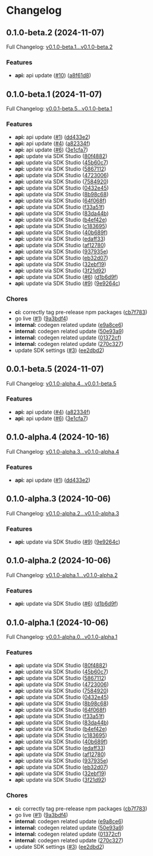 # Changelog

## 0.1.0-beta.2 (2024-11-07)

Full Changelog: [v0.1.0-beta.1...v0.1.0-beta.2](https://github.com/steel-dev/steel-node/compare/v0.1.0-beta.1...v0.1.0-beta.2)

### Features

* **api:** api update ([#10](https://github.com/steel-dev/steel-node/issues/10)) ([a8f61d8](https://github.com/steel-dev/steel-node/commit/a8f61d8c5f2e40a4b600293ea78f55425caf7b8a))

## 0.1.0-beta.1 (2024-11-07)

Full Changelog: [v0.0.1-beta.5...v0.1.0-beta.1](https://github.com/steel-dev/steel-node/compare/v0.0.1-beta.5...v0.1.0-beta.1)

### Features

* **api:** api update ([#1](https://github.com/steel-dev/steel-node/issues/1)) ([dd433e2](https://github.com/steel-dev/steel-node/commit/dd433e231b0669ef1d0ed49957e6ffbdf84b00f6))
* **api:** api update ([#4](https://github.com/steel-dev/steel-node/issues/4)) ([a82334f](https://github.com/steel-dev/steel-node/commit/a82334f88f984267c13703634dc7b36f97cee644))
* **api:** api update ([#6](https://github.com/steel-dev/steel-node/issues/6)) ([3e1cfa7](https://github.com/steel-dev/steel-node/commit/3e1cfa77356fd773581a2d351168c0333d4ffec3))
* **api:** update via SDK Studio ([80f4882](https://github.com/steel-dev/steel-node/commit/80f48824b42966e5dddadc3df4095a875ef1aaf1))
* **api:** update via SDK Studio ([45b60c7](https://github.com/steel-dev/steel-node/commit/45b60c74e2bb2b779e0dbe5f46faf0ac46d8ac90))
* **api:** update via SDK Studio ([5867112](https://github.com/steel-dev/steel-node/commit/58671122a4c7ceeccf4f9e8d534bd4bb93505c22))
* **api:** update via SDK Studio ([4723006](https://github.com/steel-dev/steel-node/commit/4723006f9355c6ea679fba3ba564b14831d9fdf9))
* **api:** update via SDK Studio ([7584920](https://github.com/steel-dev/steel-node/commit/75849201505cbd3c8b6553f93be76217ee5bef4d))
* **api:** update via SDK Studio ([0432e45](https://github.com/steel-dev/steel-node/commit/0432e45bb3c7ff5ed2128801bbeeda36473eb4aa))
* **api:** update via SDK Studio ([8b98c68](https://github.com/steel-dev/steel-node/commit/8b98c688983606cc8a0e292360cb8f39f81a1cb2))
* **api:** update via SDK Studio ([64f068f](https://github.com/steel-dev/steel-node/commit/64f068f4e0b33acb1709403959cdb90d548de1e0))
* **api:** update via SDK Studio ([f33a51f](https://github.com/steel-dev/steel-node/commit/f33a51f0487dd0d61307df0f24ecbb9cfa2a8a3d))
* **api:** update via SDK Studio ([83da44b](https://github.com/steel-dev/steel-node/commit/83da44b5903eb86a593777d1b730e435ce84a2e9))
* **api:** update via SDK Studio ([b4ef42e](https://github.com/steel-dev/steel-node/commit/b4ef42e16d58c4919cb822b2533994822524ab4f))
* **api:** update via SDK Studio ([c183695](https://github.com/steel-dev/steel-node/commit/c1836956da71fee736e1c9194eb7ec224ebb0a0a))
* **api:** update via SDK Studio ([40b689f](https://github.com/steel-dev/steel-node/commit/40b689f8fedadd431f21aee36e9b734c2f675e79))
* **api:** update via SDK Studio ([edaff33](https://github.com/steel-dev/steel-node/commit/edaff33166f854f41f8c39e266c9ebb6ec2f3392))
* **api:** update via SDK Studio ([af12780](https://github.com/steel-dev/steel-node/commit/af1278098cb710fccfc0a4a3f8ac0af45e36a78e))
* **api:** update via SDK Studio ([937935e](https://github.com/steel-dev/steel-node/commit/937935eed67ff0a6371c61ac0030861b0237715a))
* **api:** update via SDK Studio ([eb32d07](https://github.com/steel-dev/steel-node/commit/eb32d07d08fd60ceb604d871fe19f037916803b8))
* **api:** update via SDK Studio ([32ebf19](https://github.com/steel-dev/steel-node/commit/32ebf196f24675024634522c327ca977220bdf66))
* **api:** update via SDK Studio ([3f21d92](https://github.com/steel-dev/steel-node/commit/3f21d9231b997d6455a4ed00601b2a73ebba9f8e))
* **api:** update via SDK Studio ([#6](https://github.com/steel-dev/steel-node/issues/6)) ([d1b6d9f](https://github.com/steel-dev/steel-node/commit/d1b6d9fe3cafadee5f2f356e9eecfa70318f5e48))
* **api:** update via SDK Studio ([#9](https://github.com/steel-dev/steel-node/issues/9)) ([9e9264c](https://github.com/steel-dev/steel-node/commit/9e9264c79a473e2c2e24f82fc86762b24ad6cae9))


### Chores

* **ci:** correctly tag pre-release npm packages ([cb7f783](https://github.com/steel-dev/steel-node/commit/cb7f78340bb838555ded1627a45170315bcba0a8))
* go live ([#1](https://github.com/steel-dev/steel-node/issues/1)) ([9a3bdf4](https://github.com/steel-dev/steel-node/commit/9a3bdf403e99ed1c5b9674801c9f7818392d9948))
* **internal:** codegen related update ([e9a8ce6](https://github.com/steel-dev/steel-node/commit/e9a8ce6f8fb22d15d96300f1fa720ed02ee5a690))
* **internal:** codegen related update ([50e93a9](https://github.com/steel-dev/steel-node/commit/50e93a919d9546de99c9ec3588437b0b3c6555c0))
* **internal:** codegen related update ([01372cf](https://github.com/steel-dev/steel-node/commit/01372cf11ef2a8c09b358115fcdc5d0493add73d))
* **internal:** codegen related update ([270c327](https://github.com/steel-dev/steel-node/commit/270c3273a1296f21504f56ca002dd230dcd377e8))
* update SDK settings ([#3](https://github.com/steel-dev/steel-node/issues/3)) ([ee2dbd2](https://github.com/steel-dev/steel-node/commit/ee2dbd25b862359974e30ba48c68fde223149cc7))

## 0.0.1-beta.5 (2024-11-07)

Full Changelog: [v0.1.0-alpha.4...v0.0.1-beta.5](https://github.com/steel-dev/steel-node/compare/v0.1.0-alpha.4...v0.0.1-beta.5)

### Features

* **api:** api update ([#4](https://github.com/steel-dev/steel-node/issues/4)) ([a82334f](https://github.com/steel-dev/steel-node/commit/a82334f88f984267c13703634dc7b36f97cee644))
* **api:** api update ([#6](https://github.com/steel-dev/steel-node/issues/6)) ([3e1cfa7](https://github.com/steel-dev/steel-node/commit/3e1cfa77356fd773581a2d351168c0333d4ffec3))

## 0.1.0-alpha.4 (2024-10-16)

Full Changelog: [v0.1.0-alpha.3...v0.1.0-alpha.4](https://github.com/steel-dev/steel-node/compare/v0.1.0-alpha.3...v0.1.0-alpha.4)

### Features

* **api:** api update ([#1](https://github.com/steel-dev/steel-node/issues/1)) ([dd433e2](https://github.com/steel-dev/steel-node/commit/dd433e231b0669ef1d0ed49957e6ffbdf84b00f6))

## 0.1.0-alpha.3 (2024-10-06)

Full Changelog: [v0.1.0-alpha.2...v0.1.0-alpha.3](https://github.com/0xnenlabs/steel-node/compare/v0.1.0-alpha.2...v0.1.0-alpha.3)

### Features

* **api:** update via SDK Studio ([#9](https://github.com/0xnenlabs/steel-node/issues/9)) ([9e9264c](https://github.com/0xnenlabs/steel-node/commit/9e9264c79a473e2c2e24f82fc86762b24ad6cae9))

## 0.1.0-alpha.2 (2024-10-06)

Full Changelog: [v0.1.0-alpha.1...v0.1.0-alpha.2](https://github.com/0xnenlabs/steel-node/compare/v0.1.0-alpha.1...v0.1.0-alpha.2)

### Features

* **api:** update via SDK Studio ([#6](https://github.com/0xnenlabs/steel-node/issues/6)) ([d1b6d9f](https://github.com/0xnenlabs/steel-node/commit/d1b6d9fe3cafadee5f2f356e9eecfa70318f5e48))

## 0.1.0-alpha.1 (2024-10-06)

Full Changelog: [v0.0.1-alpha.0...v0.1.0-alpha.1](https://github.com/0xnenlabs/steel-node/compare/v0.0.1-alpha.0...v0.1.0-alpha.1)

### Features

* **api:** update via SDK Studio ([80f4882](https://github.com/0xnenlabs/steel-node/commit/80f48824b42966e5dddadc3df4095a875ef1aaf1))
* **api:** update via SDK Studio ([45b60c7](https://github.com/0xnenlabs/steel-node/commit/45b60c74e2bb2b779e0dbe5f46faf0ac46d8ac90))
* **api:** update via SDK Studio ([5867112](https://github.com/0xnenlabs/steel-node/commit/58671122a4c7ceeccf4f9e8d534bd4bb93505c22))
* **api:** update via SDK Studio ([4723006](https://github.com/0xnenlabs/steel-node/commit/4723006f9355c6ea679fba3ba564b14831d9fdf9))
* **api:** update via SDK Studio ([7584920](https://github.com/0xnenlabs/steel-node/commit/75849201505cbd3c8b6553f93be76217ee5bef4d))
* **api:** update via SDK Studio ([0432e45](https://github.com/0xnenlabs/steel-node/commit/0432e45bb3c7ff5ed2128801bbeeda36473eb4aa))
* **api:** update via SDK Studio ([8b98c68](https://github.com/0xnenlabs/steel-node/commit/8b98c688983606cc8a0e292360cb8f39f81a1cb2))
* **api:** update via SDK Studio ([64f068f](https://github.com/0xnenlabs/steel-node/commit/64f068f4e0b33acb1709403959cdb90d548de1e0))
* **api:** update via SDK Studio ([f33a51f](https://github.com/0xnenlabs/steel-node/commit/f33a51f0487dd0d61307df0f24ecbb9cfa2a8a3d))
* **api:** update via SDK Studio ([83da44b](https://github.com/0xnenlabs/steel-node/commit/83da44b5903eb86a593777d1b730e435ce84a2e9))
* **api:** update via SDK Studio ([b4ef42e](https://github.com/0xnenlabs/steel-node/commit/b4ef42e16d58c4919cb822b2533994822524ab4f))
* **api:** update via SDK Studio ([c183695](https://github.com/0xnenlabs/steel-node/commit/c1836956da71fee736e1c9194eb7ec224ebb0a0a))
* **api:** update via SDK Studio ([40b689f](https://github.com/0xnenlabs/steel-node/commit/40b689f8fedadd431f21aee36e9b734c2f675e79))
* **api:** update via SDK Studio ([edaff33](https://github.com/0xnenlabs/steel-node/commit/edaff33166f854f41f8c39e266c9ebb6ec2f3392))
* **api:** update via SDK Studio ([af12780](https://github.com/0xnenlabs/steel-node/commit/af1278098cb710fccfc0a4a3f8ac0af45e36a78e))
* **api:** update via SDK Studio ([937935e](https://github.com/0xnenlabs/steel-node/commit/937935eed67ff0a6371c61ac0030861b0237715a))
* **api:** update via SDK Studio ([eb32d07](https://github.com/0xnenlabs/steel-node/commit/eb32d07d08fd60ceb604d871fe19f037916803b8))
* **api:** update via SDK Studio ([32ebf19](https://github.com/0xnenlabs/steel-node/commit/32ebf196f24675024634522c327ca977220bdf66))
* **api:** update via SDK Studio ([3f21d92](https://github.com/0xnenlabs/steel-node/commit/3f21d9231b997d6455a4ed00601b2a73ebba9f8e))


### Chores

* **ci:** correctly tag pre-release npm packages ([cb7f783](https://github.com/0xnenlabs/steel-node/commit/cb7f78340bb838555ded1627a45170315bcba0a8))
* go live ([#1](https://github.com/0xnenlabs/steel-node/issues/1)) ([9a3bdf4](https://github.com/0xnenlabs/steel-node/commit/9a3bdf403e99ed1c5b9674801c9f7818392d9948))
* **internal:** codegen related update ([e9a8ce6](https://github.com/0xnenlabs/steel-node/commit/e9a8ce6f8fb22d15d96300f1fa720ed02ee5a690))
* **internal:** codegen related update ([50e93a9](https://github.com/0xnenlabs/steel-node/commit/50e93a919d9546de99c9ec3588437b0b3c6555c0))
* **internal:** codegen related update ([01372cf](https://github.com/0xnenlabs/steel-node/commit/01372cf11ef2a8c09b358115fcdc5d0493add73d))
* **internal:** codegen related update ([270c327](https://github.com/0xnenlabs/steel-node/commit/270c3273a1296f21504f56ca002dd230dcd377e8))
* update SDK settings ([#3](https://github.com/0xnenlabs/steel-node/issues/3)) ([ee2dbd2](https://github.com/0xnenlabs/steel-node/commit/ee2dbd25b862359974e30ba48c68fde223149cc7))
